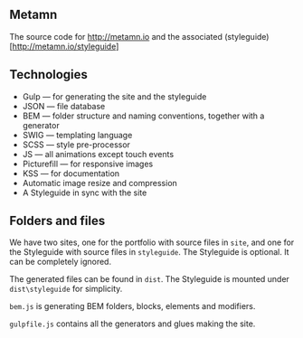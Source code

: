 ## Metamn

The source code for http://metamn.io and the associated (styleguide)[http://metamn.io/styleguide]

## Technologies

* Gulp &mdash; for generating the site and the styleguide
* JSON &mdash; file database
* BEM &mdash; folder structure and naming conventions, together with a generator
* SWIG &mdash; templating language
* SCSS &mdash; style pre-processor
* JS &mdash; all animations except touch events
* Picturefill &mdash; for responsive images
* KSS &mdash; for documentation
* Automatic image resize and compression
* A Styleguide in sync with the site

## Folders and files

We have two sites, one for the portfolio with source files in `site`, and one for
the Styleguide with source files in `styleguide`.
The Styleguide is optional. It can be completely ignored.

The generated files can be found in `dist`. The Styleguide is mounted under `dist\styleguide`
for simplicity.

`bem.js` is generating BEM folders, blocks, elements and modifiers.

`gulpfile.js` contains all the generators and glues making the site.
